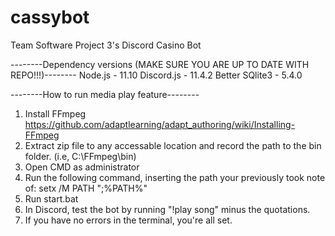 # cassybot
Team Software Project 3's Discord Casino Bot

--------Dependency versions (MAKE SURE YOU ARE UP TO DATE WITH REPO!!!)--------
Node.js - 11.10
Discord.js - 11.4.2
Better SQlite3 - 5.4.0


--------How to run media play feature--------
1. Install FFmpeg https://github.com/adaptlearning/adapt_authoring/wiki/Installing-FFmpeg
2. Extract zip file to any accessable location and record the path to the bin folder. (i.e, C:\FFmpeg\bin)
3. Open CMD as administrator
4. Run the following command, inserting the path your previously took note of: 
	setx /M PATH "<YOUR-PATH-TO-BIN-HERE>;%PATH%"
5. Run start.bat
6. In Discord, test the bot by running "!play song" minus the quotations.
7. If you have no errors in the terminal, you're all set.